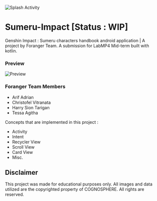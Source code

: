 ![Splash Activity](https://github.com/hawryyy30/Sumeru-Impact/assets/106805563/f42cdedd-1b8a-41a7-b65a-30ffc1777a93)

# Sumeru-Impact [Status : WIP]
Genshin Impact : Sumeru characters handbook android application | A project by Foranger Team.
A submission for LabMP4 Mid-term built with kotlin. 

### Preview
![Preview](https://github.com/hawryyy30/Sumeru-Impact/assets/106805563/b83fa7d8-7e38-4b11-ac34-f705816e9de7)


### Foranger Team Members
- Arif Adrian
- Christofel Vitranata
- Harry Sion Tarigan
- Tessa Agitha

Concepts that are implemented in this project : 
- Activity
- Intent
- Recycler View
- Scroll View
- Card View
- Misc.

## Disclaimer
This project was made for educational purposes only. All images and data utilized are the copyrighted property of COGNOSPHERE. All rights are reserved.




